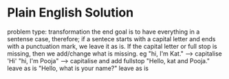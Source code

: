 # Plain English Solution
<!-- Given a sentence, capitalise the first letter and add a full stop to the end. However, if the sentence already ends with some form of puncutation, leave it as is. -->


problem type: transformation
the end goal is to have everything in a sentense case, therefore; if a sentece starts with a capital letter and ends with a punctuation mark, we leave it as is. If the capital letter or full stop is missing, then we add/change what is missing. 
eg
"hi, I'm Kat." --> capitalise 'Hi'
"hi, I'm Pooja" --> capitalise and add fullstop
"Hello, kat and Pooja." leave as is
"Hello, what is your name?" leave as is
